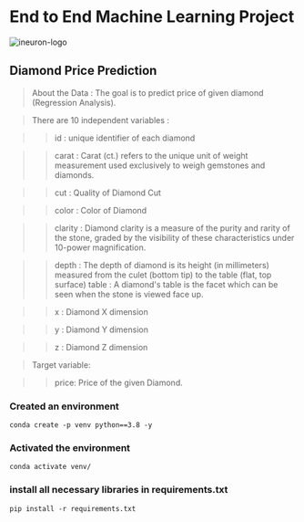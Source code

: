 # End to End Machine Learning Project
![ineuron-logo](https://github.com/Kartikay-Garg/Diamond_Price_Prediction/assets/117899107/d8eed903-4774-4b7a-b577-c60be632e43e)

## Diamond Price Prediction

> About the Data : The goal is to predict price of given diamond (Regression Analysis).

> There are 10 independent variables :

>> id : unique identifier of each diamond 

>> carat : Carat (ct.) refers to the unique unit of weight measurement used exclusively to weigh gemstones and diamonds. 

>> cut : Quality of Diamond Cut 

>> color : Color of Diamond 

>> clarity : Diamond clarity is a measure of the purity and rarity of the stone, graded by the visibility of these characteristics under 10-power magnification. 

>> depth : The depth of diamond is its height (in millimeters) measured from the culet (bottom tip) to the table (flat, top surface) table : A diamond's table is the facet which can be seen when the stone is viewed face up. 

>> x : Diamond X dimension 

>> y : Diamond Y dimension 

>> z : Diamond Z dimension 

> Target variable:

>>price: Price of the given Diamond.


### Created an environment

```
conda create -p venv python==3.8 -y
```
### Activated the environment
```
conda activate venv/
```
### install all necessary libraries in requirements.txt
```
pip install -r requirements.txt
```
